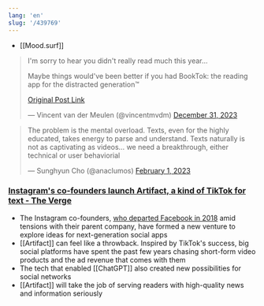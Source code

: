 ```yaml
---
lang: 'en'
slug: '/439769'
---
```


- [[Mood.surf]]

<blockquote class="twitter-tweet">

I&#39;m sorry to hear you didn&#39;t really read much this year...

Maybe things would&#39;ve been better if you had BookTok: the reading app for the distracted generation™

[Original Post Link](https://t.co/NiLGsdyLTw)

&mdash; Vincent van der Meulen (@vincentmvdm) [December 31, 2023](https://twitter.com/vincentmvdm/status/1741581943450271893?ref_src=twsrc%5Etfw)

</blockquote>

<blockquote class="twitter-tweet">

The problem is the mental overload. Texts, even for the highly educated, takes energy to parse and understand. Texts naturally is not as captivating as videos… we need a breakthrough, either technical or user behaviorial

&mdash; Sunghyun Cho (@anaclumos) [February 1, 2023](https://twitter.com/anaclumos/status/1620707134995587072?ref_src=twsrc%5Etfw)

</blockquote>

### [Instagram's co-founders launch Artifact, a kind of TikTok for text - The Verge](https://www.theverge.com/2023/1/31/23579552/artifact-instagram-cofounders-kevin-systrom-mike-krieger-news-app)

- The Instagram co-founders, [who departed Facebook in 2018](https://www.theverge.com/2018/10/15/17979282/kevin-systrom-instagram-quitting-ceo-facebook) amid tensions with their parent company, have formed a new venture to explore ideas for next-generation social apps
- [[Artifact]] can feel like a throwback. Inspired by TikTok's success, big social platforms have spent the past few years chasing short-form video products and the ad revenue that comes with them
- The tech that enabled [[ChatGPT]] also created new possibilities for social networks
- [[Artifact]] will take the job of serving readers with high-quality news and information seriously
